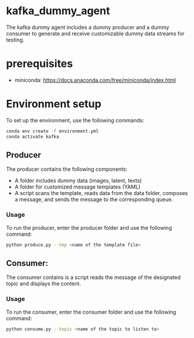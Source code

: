 # kafka_dummy_agent

The kafka dummy agent includes a dummy producer and a dummy consumer to generate and receive customizable dummy data streams for testing.

# prerequisites
* miniconda: https://docs.anaconda.com/free/miniconda/index.html

# Environment setup
To set up the environment, use the following commands:
```bash
conda env create -f environment.yml
conda activate kafka
```

## Producer
The producer contains the following components:
* A folder includes dummy data (images, latent, texts)
* A folder for customized message templates (YAML)
* A script scans the template, reads data from the data folder, composes a message, and sends the message to the corresponding queue.

### Usage
To run the producer, enter the producer folder and use the following command:
```bash
python produce.py --tmp <name of the template file>
```

## Consumer:
The consumer contains is a script reads the message of the designated topic and displays the content.

### Usage
To run the consumer, enter the consumer folder and use the following command:
```bash
python consume.py --topic <name of the topic to listen to>
```

